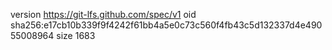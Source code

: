 version https://git-lfs.github.com/spec/v1
oid sha256:e17cb10b339f9f4242f61bb4a5e0c73c560f4fb43c5d132337d4e49055008964
size 1683
